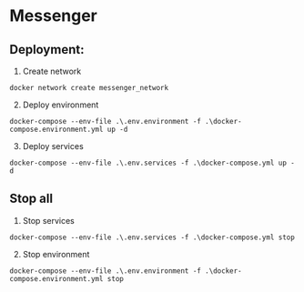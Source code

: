 # Messenger

## Deployment:

1. Create network

```
docker network create messenger_network
```

2. Deploy environment

```
docker-compose --env-file .\.env.environment -f .\docker-compose.environment.yml up -d
```

3. Deploy services

```
docker-compose --env-file .\.env.services -f .\docker-compose.yml up -d
```

## Stop all

1. Stop services

```
docker-compose --env-file .\.env.services -f .\docker-compose.yml stop
```

2. Stop environment

```
docker-compose --env-file .\.env.environment -f .\docker-compose.environment.yml stop
```



